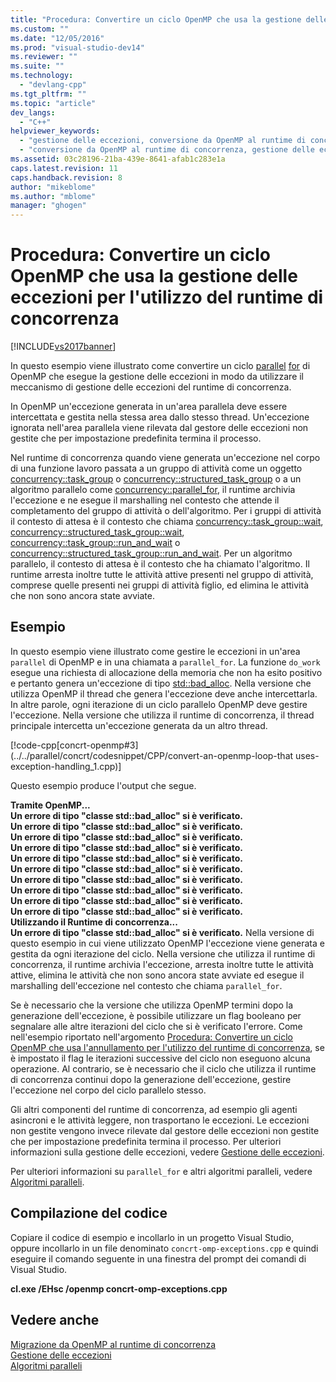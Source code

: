 ```yaml
---
title: "Procedura: Convertire un ciclo OpenMP che usa la gestione delle eccezioni per l&#39;utilizzo del runtime di concorrenza | Microsoft Docs"
ms.custom: ""
ms.date: "12/05/2016"
ms.prod: "visual-studio-dev14"
ms.reviewer: ""
ms.suite: ""
ms.technology: 
  - "devlang-cpp"
ms.tgt_pltfrm: ""
ms.topic: "article"
dev_langs: 
  - "C++"
helpviewer_keywords: 
  - "gestione delle eccezioni, conversione da OpenMP al runtime di concorrenza"
  - "conversione da OpenMP al runtime di concorrenza, gestione delle eccezioni"
ms.assetid: 03c28196-21ba-439e-8641-afab1c283e1a
caps.latest.revision: 11
caps.handback.revision: 8
author: "mikeblome"
ms.author: "mblome"
manager: "ghogen"
---
```

# Procedura: Convertire un ciclo OpenMP che usa la gestione delle eccezioni per l&#39;utilizzo del runtime di concorrenza
[!INCLUDE[vs2017banner](../../assembler/inline/includes/vs2017banner.md)]

In questo esempio viene illustrato come convertire un ciclo [parallel](../../parallel/openmp/reference/parallel.md) [for](../../parallel/openmp/reference/for-openmp.md) di OpenMP che esegue la gestione delle eccezioni in modo da utilizzare il meccanismo di gestione delle eccezioni del runtime di concorrenza.  
  
 In OpenMP un'eccezione generata in un'area parallela deve essere intercettata e gestita nella stessa area dallo stesso thread.  Un'eccezione ignorata nell'area parallela viene rilevata dal gestore delle eccezioni non gestite che per impostazione predefinita termina il processo.  
  
 Nel runtime di concorrenza quando viene generata un'eccezione nel corpo di una funzione lavoro passata a un gruppo di attività come un oggetto [concurrency::task\_group](../Topic/task_group%20Class.md) o [concurrency::structured\_task\_group](../../parallel/concrt/reference/structured-task-group-class.md) o a un algoritmo parallelo come [concurrency::parallel\_for](../Topic/parallel_for%20Function.md), il runtime archivia l'eccezione e ne esegue il marshalling nel contesto che attende il completamento del gruppo di attività o dell'algoritmo.  Per i gruppi di attività il contesto di attesa è il contesto che chiama [concurrency::task\_group::wait](../Topic/task_group::wait%20Method.md), [concurrency::structured\_task\_group::wait](../Topic/structured_task_group::wait%20Method.md), [concurrency::task\_group::run\_and\_wait](../Topic/task_group::run_and_wait%20Method.md) o [concurrency::structured\_task\_group::run\_and\_wait](../Topic/structured_task_group::run_and_wait%20Method.md).  Per un algoritmo parallelo, il contesto di attesa è il contesto che ha chiamato l'algoritmo.  Il runtime arresta inoltre tutte le attività attive presenti nel gruppo di attività, comprese quelle presenti nei gruppi di attività figlio, ed elimina le attività che non sono ancora state avviate.  
  
## Esempio  
 In questo esempio viene illustrato come gestire le eccezioni in un'area `parallel` di OpenMP e in una chiamata a `parallel_for`.  La funzione `do_work` esegue una richiesta di allocazione della memoria che non ha esito positivo e pertanto genera un'eccezione di tipo [std::bad\_alloc](../../standard-library/bad-alloc-class.md).  Nella versione che utilizza OpenMP il thread che genera l'eccezione deve anche intercettarla.  In altre parole, ogni iterazione di un ciclo parallelo OpenMP deve gestire l'eccezione.  Nella versione che utilizza il runtime di concorrenza, il thread principale intercetta un'eccezione generata da un altro thread.  
  
 [!code-cpp[concrt-openmp#3](../../parallel/concrt/codesnippet/CPP/convert-an-openmp-loop-that uses-exception-handling_1.cpp)]  
  
 Questo esempio produce l'output che segue.  
  
  **Tramite OpenMP...**  
**Un errore di tipo "classe std::bad\_alloc" si è verificato.**  
**Un errore di tipo "classe std::bad\_alloc" si è verificato.**  
**Un errore di tipo "classe std::bad\_alloc" si è verificato.**  
**Un errore di tipo "classe std::bad\_alloc" si è verificato.**  
**Un errore di tipo "classe std::bad\_alloc" si è verificato.**  
**Un errore di tipo "classe std::bad\_alloc" si è verificato.**  
**Un errore di tipo "classe std::bad\_alloc" si è verificato.**  
**Un errore di tipo "classe std::bad\_alloc" si è verificato.**  
**Un errore di tipo "classe std::bad\_alloc" si è verificato.**  
**Un errore di tipo "classe std::bad\_alloc" si è verificato.**  
**Utilizzando il Runtime di concorrenza...**  
**Un errore di tipo "classe std::bad\_alloc" si è verificato.** Nella versione di questo esempio in cui viene utilizzato OpenMP l'eccezione viene generata e gestita da ogni iterazione del ciclo.  Nella versione che utilizza il runtime di concorrenza, il runtime archivia l'eccezione, arresta inoltre tutte le attività attive, elimina le attività che non sono ancora state avviate ed esegue il marshalling dell'eccezione nel contesto che chiama `parallel_for`.  
  
 Se è necessario che la versione che utilizza OpenMP termini dopo la generazione dell'eccezione, è possibile utilizzare un flag booleano per segnalare alle altre iterazioni del ciclo che si è verificato l'errore.  Come nell'esempio riportato nell'argomento [Procedura: Convertire un ciclo OpenMP che usa l'annullamento per l'utilizzo del runtime di concorrenza](../../parallel/concrt/convert-an-openmp-loop-that-uses-cancellation.md), se è impostato il flag le iterazioni successive del ciclo non eseguono alcuna operazione.  Al contrario, se è necessario che il ciclo che utilizza il runtime di concorrenza continui dopo la generazione dell'eccezione, gestire l'eccezione nel corpo del ciclo parallelo stesso.  
  
 Gli altri componenti del runtime di concorrenza, ad esempio gli agenti asincroni e le attività leggere, non trasportano le eccezioni.  Le eccezioni non gestite vengono invece rilevate dal gestore delle eccezioni non gestite che per impostazione predefinita termina il processo.  Per ulteriori informazioni sulla gestione delle eccezioni, vedere [Gestione delle eccezioni](../../parallel/concrt/exception-handling-in-the-concurrency-runtime.md).  
  
 Per ulteriori informazioni su `parallel_for` e altri algoritmi paralleli, vedere [Algoritmi paralleli](../../parallel/concrt/parallel-algorithms.md).  
  
## Compilazione del codice  
 Copiare il codice di esempio e incollarlo in un progetto Visual Studio, oppure incollarlo in un file denominato `concrt-omp-exceptions.cpp` e quindi eseguire il comando seguente in una finestra del prompt dei comandi di Visual Studio.  
  
 **cl.exe \/EHsc \/openmp concrt\-omp\-exceptions.cpp**  
  
## Vedere anche  
 [Migrazione da OpenMP al runtime di concorrenza](../../parallel/concrt/migrating-from-openmp-to-the-concurrency-runtime.md)   
 [Gestione delle eccezioni](../../parallel/concrt/exception-handling-in-the-concurrency-runtime.md)   
 [Algoritmi paralleli](../../parallel/concrt/parallel-algorithms.md)
